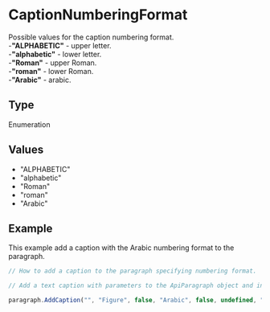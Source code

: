 # CaptionNumberingFormat

Possible values for the caption numbering format.\
-**"ALPHABETIC"** - upper letter.\
-**"alphabetic"** - lower letter.\
-**"Roman"** - upper Roman.\
-**"roman"** - lower Roman.\
-**"Arabic"** - arabic.

## Type

Enumeration

## Values

- "ALPHABETIC"
- "alphabetic"
- "Roman"
- "roman"
- "Arabic"


## Example

This example add a caption with the Arabic numbering format to the paragraph.

```javascript editor-docx
// How to add a caption to the paragraph specifying numbering format.

// Add a text caption with parameters to the ApiParagraph object and indicate its numbering format.

paragraph.AddCaption("", "Figure", false, "Arabic", false, undefined, "hyphen");
```
